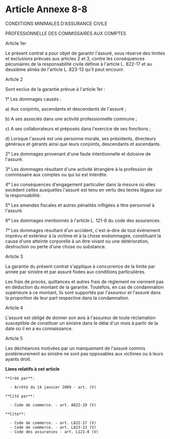 # Article Annexe 8-8

CONDITIONS MINIMALES D'ASSURANCE CIVILE 

PROFESSIONNELLE DES COMMISSAIRES AUX COMPTES

Article 1er 

Le présent contrat a pour objet de garantir l'assuré, sous réserve des limites et exclusions prévues aux articles 2 et 3,
contre les conséquences pécuniaires de la responsabilité civile définie à l'article L. 822-17 et au deuxième alinéa de
l'article L. 823-13 qu'il peut encourir. 

Article 2 

Sont exclus de la garantie prévue à l'article 1er : 

1° Les dommages causés : 

a) Aux conjoints, ascendants et descendants de l'assuré ; 

b) A ses associés dans une activité professionnelle commune ; 

c) A ses collaborateurs et préposés dans l'exercice de ses fonctions ; 

d) Lorsque l'assuré est une personne morale, ses présidents, directeurs généraux et gérants ainsi que leurs conjoints,
descendants et ascendants. 

2° Les dommages provenant d'une faute intentionnelle et dolosive de l'assuré. 

3° Les dommages résultant d'une activité étrangère à la profession de commissaire aux comptes ou qui lui est interdite. 

4° Les conséquences d'engagement particulier dans la mesure où elles excèdent celles auxquelles l'assuré est tenu en vertu
des textes légaux sur la responsabilité. 

5° Les amendes fiscales et autres pénalités infligées à titre personnel à l'assuré. 

6° Les dommages mentionnés à l'article L. 121-8 du code des assurances. 

7° Les dommages résultant d'un accident, c'est-à-dire de tout événement imprévu et extérieur à la victime et à la chose
endommagée, constituant la cause d'une atteinte corporelle à un être vivant ou une détérioration, destruction ou perte d'une
chose ou substance. 

Article 3 

La garantie du présent contrat s'applique à concurrence de la limite par année par sinistre et par assuré fixées aux
conditions particulières. 

Les frais de procès, quittances et autres frais de règlement ne viennent pas en déduction du montant de la garantie.
Toutefois, en cas de condamnation supérieure à ce montant, ils sont supportés par l'assureur et l'assuré dans la proportion
de leur part respective dans la condamnation. 

Article 4 

L'assuré est obligé de donner son avis à l'assureur de toute réclamation susceptible de constituer un sinistre dans le délai
d'un mois à partir de la date où il en a eu connaissance. 

Article 5 

Les déchéances motivées par un manquement de l'assuré commis postérieurement au sinistre ne sont pas opposables aux victimes
ou à leurs ayants droit.

**Liens relatifs à cet article**

	**Créé par**:

	  - Arrêté du 14 janvier 2009 - art. (V)

	**Cité par**:

	  - Code de commerce. - art. A822-29 (V)

	**Cite**:

	  - Code de commerce. - art. L822-17 (V)
	  - Code de commerce. - art. L823-13 (V)
	  - Code des assurances - art. L121-8 (V)
